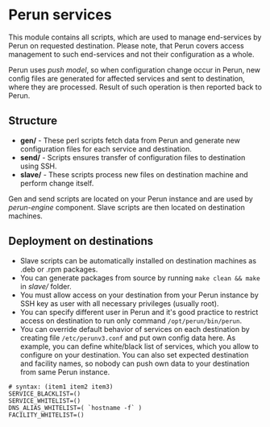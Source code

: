 # Perun services #

This module contains all scripts, which are used to manage end-services by Perun on requested destination. Please note, that Perun covers access management to such end-services and not their configuration as a whole.

Perun uses _push model_, so when configuration change occur in Perun, new config files are generated for affected services and sent to destination, where they are processed. Result of such operation is then reported back to Perun.

## Structure ##

* **gen/** - These perl scripts fetch data from Perun and generate new configuration files for each service and destination.
* **send/** - Scripts ensures transfer of configuration files to destination using SSH.
* **slave/** - These scripts process new files on destination machine and perform change itself.

Gen and send scripts are located on your Perun instance and are used by _perun-engine_ component. Slave scripts are then located on destination machines.

## Deployment on destinations ##

* Slave scripts can be automatically installed on destination machines as .deb or .rpm packages.
* You can generate packages from source by running ``make clean && make`` in _slave/_ folder.
* You must allow access on your destination from your Perun instance by SSH key as user with all necessary privileges (usually root).
* You can specify different user in Perun and it's good practice to restrict access on destination to run only command ``/opt/perun/bin/perun``.
* You can override default behavior of services on each destination by creating file ``/etc/perunv3.conf`` and put own config data here. As example, you can define white/black list of services, which you allow to configure on your destination. You can also set expected destination and facility names, so nobody can push own data to your destination from same Perun instance.

```
# syntax: (item1 item2 item3)
SERVICE_BLACKLIST=()	
SERVICE_WHITELIST=()
DNS_ALIAS_WHITELIST=( `hostname -f` )
FACILITY_WHITELIST=()
```